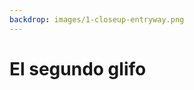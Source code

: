 ```yaml
---
backdrop: images/1-closeup-entryway.png
---
```


# El segundo glifo

<Item id="11"/>

<Page url="12" instructions="Estás de suerte, ya que una vez más tu guía es útil, afirmando que este glifo significa 'guacamaya'. Recordando que las instrucciones de los textos eran poner los artículos nuevamente en su lugar. Escaneas las paredes para encontrar desde donde cayeron las piedras." action="Seguir" condition="11" />
